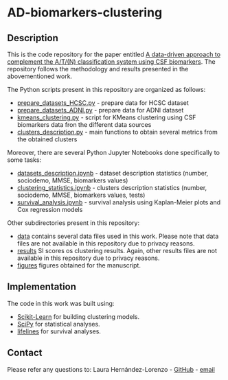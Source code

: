 # AD-biomarkers-clustering
<div id="top"></div>

## Description

This is the code repository for the paper entitled [A data-driven approach to complement the A/T/(N) classification system using CSF biomarkers](). The repository follows the methodology and results presented in the abovementioned work. 

The Python scripts present in this repository are organized as follows:

* [prepare_datasets_HCSC.py](prepare_datasets_HCSC.py) - prepare data for HCSC dataset
* [prepare_datasets_ADNI.py](prepare_datasets_ADNI.py) - prepare data for ADNI dataset
* [kmeans_clustering.py](kmeans_clustering.py) - script for KMeans clustering using CSF biomarkers data fron the different data sources
* [clusters_description.py](clusters_description.py) - main functions to obtain several metrics from the obtained clusters

Moreover, there are several Python Jupyter Notebooks done specifically to some tasks:

* [datasets_description.ipynb](prepare_datasets_HCSC.ipynb) - dataset description statistics (number, sociodemo, MMSE, biomarkers values)
* [clustering_statistics.ipynb](prepare_datasets_ADNI.ipynb) - clusters description statistics (number, sociodemo, MMSE, biomarkers values, tests)
* [survival_analysis.ipynb](survival_analysis.ipynb) - survival analysis using Kaplan-Meier plots and Cox regression models

Other subdirectories present in this repository:

* [data](data) contains several data files used in this work. Please note that data files are not available in this repository due to privacy reasons.
* [results](results) SI scores os clustering results. Again, other results files are not available in this repository due to privacy reasons. 
* [figures](figures) figures obtained for the manuscript.

## Implementation

The code in this work was built using:

* [Scikit-Learn](https://scikit-learn.org/stable/) for building clustering models.
* [SciPy](https://scipy.org/) for statistical analyses.
* [lifelines](https://lifelines.readthedocs.io/en/latest/) for survival analyses.

## Contact
Please refer any questions to:
Laura Hernández-Lorenzo - [GitHub](https://github.com/laurahdezlorenzo) - [email](laurahl@ucm.es)

